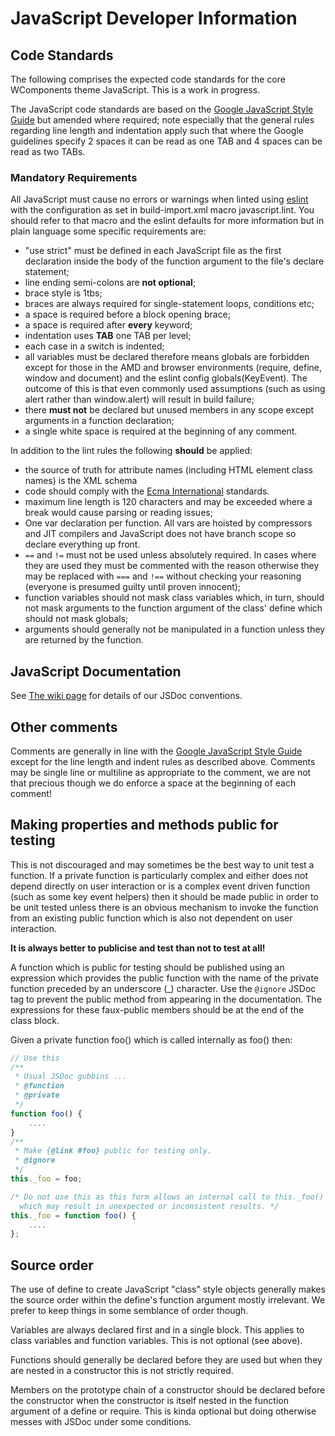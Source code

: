 # JavaScript Developer Information

## Code Standards

The following comprises the expected code standards for the core WComponents theme JavaScript. This is a work in progress.

The JavaScript code standards are based on the [Google JavaScript Style Guide](https://google-styleguide.googlecode.com/svn/trunk/javascriptguide.xml) but amended where required; note especially that the general rules regarding line length and indentation apply such that where the Google guidelines specify 2 spaces it can be read as one TAB and 4 spaces can be read as two TABs.

### Mandatory Requirements

All JavaScript must cause no errors or warnings when linted using [eslint](http://http://eslint.org/) with the configuration as set in build-import.xml macro javascript.lint. You should refer to that macro and the eslint defaults for more information but in plain language some specific requirements are:

- "use strict" must be defined in each JavaScript file as the first declaration inside the body of the function argument to the file's declare statement;
- line ending semi-colons are **not optional**;
- brace style is 1tbs;
- braces are always required for single-statement loops, conditions etc;
- a space is required before a block opening brace;
- a space is required after **every** keyword;
- indentation uses **TAB** one TAB per level;
- each case in a switch is indented;
- all variables must be declared therefore means globals are forbidden except for those in the AMD and browser environments (require, define, window and document) and the eslint config globals(KeyEvent). The outcome of this is that even commonly used assumptions (such as using alert rather than window.alert) will result in build failure;
- there **must not** be declared but unused members in any scope except arguments in a function declaration;
- a single white space is required at the beginning of any comment.

In addition to the lint rules the following **should** be applied:

- the source of truth for attribute names (including HTML element class names) is the XML schema
- code should comply with the [Ecma International](http://www.ecma-international.org/publications/standards/Ecma-262.htm) standards.
- maximum line length is 120 characters and may be exceeded where a break would cause parsing or reading issues;
- One var declaration per function. All vars are hoisted by compressors and JIT compilers and JavaScript does not have branch scope so declare everything up front.
- `==` and `!=` must not be used unless absolutely required. In cases where they are used they must be commented with the reason otherwise they may be replaced with `===` and `!==` without checking your reasoning (everyone is presumed guilty until proven innocent);
- function variables should not mask class variables which, in turn, should not mask arguments to the function argument of the class' define which should not mask globals;
- arguments should generally not be manipulated in a function unless they are returned by the function.

## JavaScript Documentation

See [The wiki page](https://github.com/BorderTech/wcomponents/wiki/Theme-JSDoc-Conventions) for details of our JSDoc conventions.

## Other comments

Comments are generally in line with the [Google JavaScript Style Guide](https://google-styleguide.googlecode.com/svn/trunk/javascriptguide.xml) except for the line length and indent rules as described above. Comments may be single line or multiline as appropriate to the comment, we are not that precious though we do enforce a space at the beginning of each comment!

## Making properties and methods public for testing

This is not discouraged and may sometimes be the best way to unit test a function. If a private function is particularly complex and either does not depend directly on user interaction or is a complex event driven function (such as some key event helpers) then it should be made public in order to be unit tested unless there is an obvious mechanism to invoke the function from an existing public function which is also not dependent on user interaction.

**It is always better to publicise and test than not to test at all!**

A function which is public for testing should be published using an expression which provides the public function with the name of the private function preceded by an underscore (\_) character. Use the `@ignore` JSDoc tag to prevent the public method from appearing in the documentation. The expressions for these faux-public members should be at the end of the class block.

Given a private function foo() which is called internally as foo() then:
``` javascript
// Use this
/**
 * Usual JSDoc gubbins ...
 * @function
 * @private
 */
function foo() {
    ....
}
/**
 * Make {@link #foo} public for testing only.
 * @ignore
 */
this._foo = foo;

/* Do not use this as this form allows an internal call to this._foo() and foo()
  which may result in unexpected or inconsistent results. */
this._foo = function foo() {
    ....
};
```

## Source order

The use of define to create JavaScript "class" style objects generally makes the source order within the define's function argument mostly irrelevant. We prefer to keep things in some semblance of order though.

Variables are always declared first and in a single block. This applies to class variables and function variables. This is not optional (see above).

Functions should generally be declared before they are used but when they are nested in a constructor this is not strictly required.

Members on the prototype chain of a constructor should be declared before the constructor when the constructor is itself nested in the function argument of a define or require. This is kinda optional but doing otherwise messes with JSDoc under some conditions.
